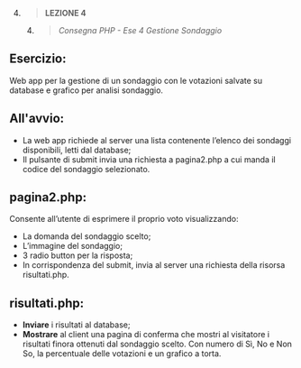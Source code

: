 4. > **LEZIONE 4**
     4. > *Consegna PHP - Ese 4 Gestione Sondaggio*
   
## Esercizio:
Web app per la gestione di un sondaggio con le votazioni salvate su database e grafico per analisi sondaggio.

## All'avvio:
- La web app richiede al server una lista contenente l’elenco dei sondaggi disponibili, letti dal database;
- Il pulsante di submit invia una richiesta a pagina2.php a cui manda il codice del sondaggio selezionato.

## pagina2.php:
Consente all’utente di esprimere il proprio voto visualizzando:
- La domanda del sondaggio scelto;
- L’immagine del sondaggio;
- 3 radio button per la risposta;
- In corrispondenza del submit, invia al server una richiesta della risorsa risultati.php.

## risultati.php:
- **Inviare** i risultati al database;
- **Mostrare** al client una pagina di conferma che mostri al visitatore i risultati finora ottenuti dal sondaggio scelto. Con numero di Sì, No e Non So, la percentuale delle votazioni e un grafico a torta.
